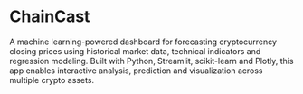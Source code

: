 # ChainCast
A machine learning-powered dashboard for forecasting cryptocurrency closing prices using historical market data, technical indicators and regression modeling. Built with Python, Streamlit, scikit-learn and Plotly, this app enables interactive analysis, prediction and visualization across multiple crypto assets.
